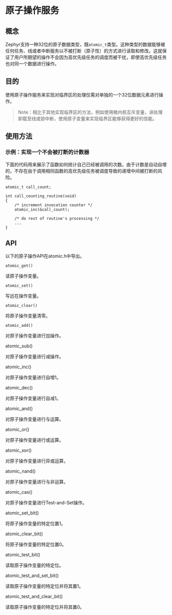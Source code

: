 # 原子操作服务

## 概念

Zephyr支持一种32位的原子数据类型，既`atomic_t`类型。这种类型的数据能够被任何任务、线或者中断服务以不被打断（原子性）的方式进行读取和修改。这就保证了用户所期望的操作不会因为高优先级任务的调度而被干扰，即使高优先级任务也对同一个数据进行操作。

## 目的

使用原子操作服务来实现对临界区的处理仅需对单独的一个32位数据元素进行操作。

> Note：相比于其他实现临界区的方法，例如使用微内核互斥变量，讲处理卸载至线或锁中断，使用原子变量来实现临界区能够获得更好的信能。

## 使用方法

### 示例：实现一个不会被打断的计数器

下面的代码用来展示了函数如何统计自己已经被调用的次数。由于计数是自动自增的，不存在由于调用相同函数的高优先级任务被调度导致的递增中间被打断的风险。

```
atomic_t call_count;

int call_counting_routine(void)
{
    /* increment invocation counter */
    atomic_inc(&call_count);

    /* do rest of routine's processing */
    ...
}
```

## API

以下的原子操作API在atomic.h中导出。

`atomic_get()`

读原子操作变量。

`atomic_set()`

写远在操作变量。

`atomic_clear()`

将原子操作变量清零。

`atomic_add()`

对原子操作变量进行加操作。

atomic_sub()

对原子操作变量进行减操作。

atomic_inc()

对原子操作变量进行自增1。

atomic_dec()

对原子操作变量进行自减1。

atomic_and()

对原子操作变量进行与运算。

atomic_or()

对原子操作变量进行或运算。

atomic_xor()

对原子操作变量进行异或运算。

atomic_nand()

对原子操作变量进行与非运算。

atomic_cas()

对原子操作变量进行Test-and-Set操作。

atomic_set_bit()

将原子操作变量的特定位置1。

atomic_clear_bit()

将原子操作变量的特定位置0。

atomic_test_bit()

读取原子操作变量的特定位。

atomic_test_and_set_bit()

读取原子操作变量的特定位并将其置1。

atomic_test_and_clear_bit()

读取原子操作变量的特定位并将其置0。

